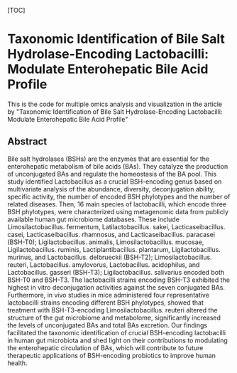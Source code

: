 [TOC]

# Taxonomic Identification of Bile Salt Hydrolase-Encoding Lactobacilli: Modulate Enterohepatic Bile Acid Profile
This is the code for multiple omics analysis and visualization in the article by "Taxonomic Identification of Bile Salt Hydrolase-Encoding Lactobacilli: Modulate Enterohepatic Bile Acid Profile"

## Abstract
Bile salt hydrolases (BSHs) are the enzymes that are essential for the enterohepatic metabolism of bile acids (BAs). They catalyze the production of unconjugated BAs and regulate the homeostasis of the BA pool. This study identified Lactobacillus as a crucial BSH-encoding genus based on multivariate analysis of the abundance, diversity, deconjugation ability, specific activity, the number of encoded BSH phylotypes and the number of related diseases. Then, 16 main species of lactobacilli, which encode three BSH phylotypes, were characterized using metagenomic data from publicly available human gut microbiome databases. These include Limosilactobacillus. fermentum, Latilactobacillus. sakei, Lacticaseibacillus. casei, Lacticaseibacillus. rhamnosus, and Lacticaseibacillus. paracasei (BSH-T0); Ligilactobacillus. animalis, Limosilactobacillus. mucosae, Ligilactobacillus. ruminis, Lactiplantibacillus. plantarum, Ligilactobacillus. murinus, and Lactobacillus. delbrueckii (BSH-T2); Limosilactobacillus. reuteri, Lactobacillus. amylovorus, Lactobacillus. acidophilus, and Lactobacillus. gasseri (BSH-T3); Ligilactobacillus. salivarius encoded both BSH-T0 and BSH-T3. The lactobacilli strains encoding BSH-T3 exhibited the highest in vitro deconjugation activities against the seven conjugated BAs. Furthermore, in vivo studies in mice administered four representative lactobacilli strains encoding different BSH phylotypes, showed that treatment with BSH-T3-encoding Limosilactobacillus. reuteri altered the structure of the gut microbiome and metabolome, significantly increased the levels of unconjugated BAs and total BAs excretion. Our findings facilitated the taxonomic identification of crucial BSH-encoding lactobacilli in human gut microbiota and shed light on their contributions to modulating the enterohepatic circulation of BAs, which will contribute to future therapeutic applications of BSH-encoding probiotics to improve human health.
